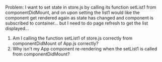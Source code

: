 Problem: I want to set state in store.js by calling its function setList1 from componentDidMount, and on upon setting the list1 would like the component get rendered again as state has changed and component is subscribed to container... but I need to do page refresh to get the list displayed...  

1. Am I calling the function setList1 of store.js correctly from componentDidMount of App.js correctly?  
2. Why isn't my App component re-rendering when the setList1 is called from componentDidMount?
